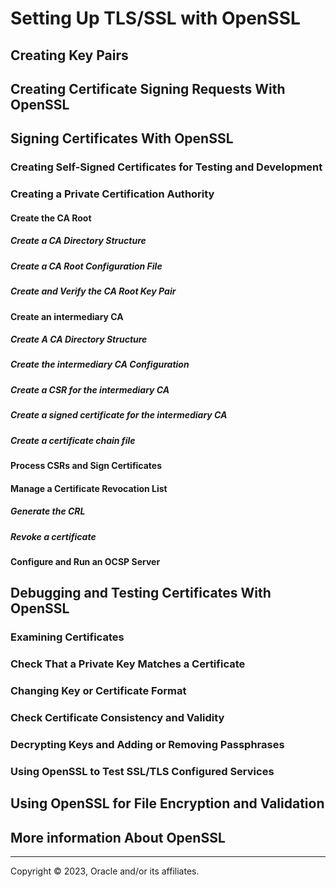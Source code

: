# Setting Up TLS/SSL with OpenSSL

## Creating Key Pairs

## Creating Certificate Signing Requests With OpenSSL

## Signing Certificates With OpenSSL

### Creating Self-Signed Certificates for Testing and Development

### Creating a Private Certification Authority

#### Create the CA Root

##### Create a CA Directory Structure

##### Create a CA Root Configuration File

##### Create and Verify the CA Root Key Pair

#### Create an intermediary CA

##### Create A CA Directory Structure

##### Create the intermediary CA Configuration

##### Create a CSR for the intermediary CA

##### Create a signed certificate for the intermediary CA

##### Create a certificate chain file

#### Process CSRs and Sign Certificates

#### Manage a Certificate Revocation List

##### Generate the CRL

##### Revoke a certificate

#### Configure and Run an OCSP Server

## Debugging and Testing Certificates With OpenSSL

### Examining Certificates

### Check That a Private Key Matches a Certificate

### Changing Key or Certificate Format

### Check Certificate Consistency and Validity

### Decrypting Keys and Adding or Removing Passphrases

### Using OpenSSL to Test SSL/TLS Configured Services

## Using OpenSSL for File Encryption and Validation

## More information About OpenSSL

---

Copyright © 2023, Oracle and/or its affiliates.

